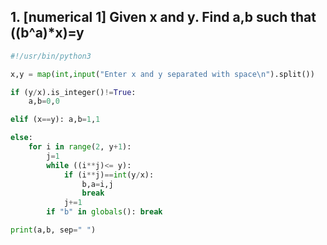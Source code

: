 ## 1. [numerical 1]  Given x and y. Find a,b such that ((b^a)*x)=y

```python
#!/usr/bin/python3

x,y = map(int,input("Enter x and y separated with space\n").split())

if (y/x).is_integer()!=True:
    a,b=0,0

elif (x==y): a,b=1,1

else:
    for i in range(2, y+1):
        j=1 
        while ((i**j)<= y):
            if (i**j)==int(y/x):
                b,a=i,j
                break
            j+=1        
        if "b" in globals(): break

print(a,b, sep=" ")
```
